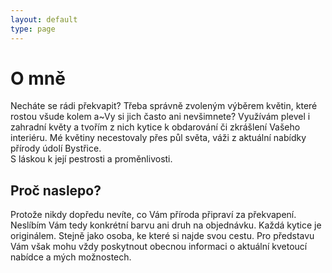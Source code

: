 ```yaml
---
layout: default
type: page
---
```


# O mně

Necháte se rádi překvapit? Třeba správně zvoleným výběrem květin, které rostou všude kolem a~Vy si jich často ani nevšimnete? Využívám plevel i zahradní květy
a tvořím z nich kytice k obdarování či zkrášlení Vašeho interiéru. Mé květiny necestovaly přes půl světa, váži z aktuální nabídky přírody údolí Bystřice.  
S láskou k její pestrosti a proměnlivosti.

## Proč naslepo?

Protože nikdy dopředu nevíte, co Vám příroda připraví za překvapení. Neslíbím Vám tedy konkrétní barvu ani druh na objednávku. Každá kytice je originálem. Stejně jako osoba, ke které si najde svou cestu. Pro představu Vám však mohu vždy poskytnout obecnou informaci o aktuální kvetoucí nabídce a mých možnostech.
